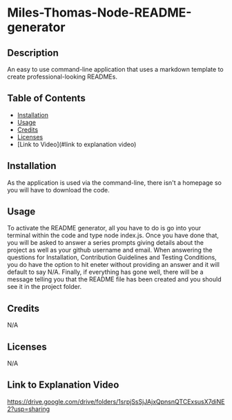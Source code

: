 # Miles-Thomas-Node-README-generator

## Description 
An easy to use command-line application that uses a markdown template to create professional-looking READMEs.

## Table of Contents
* [Installation](#installation) 
* [Usage](#usage)
* [Credits](#credits)
* [Licenses](#lincenses)
* [Link to Video](#link to explanation video)

## Installation
As the application is used via the command-line, there isn't a homepage so you will have to download the code.

## Usage 
To activate the README generator, all you have to do is go into your terminal within the code and type node index.js. Once you have done that, you will be asked to answer a series prompts giving details about the project as well as your github username and email. When answering the questions for Installation, Contribution Guidelines and Testing Conditions, you do have the option to hit eneter without providing an answer and it will default to say N/A. Finally, if everything has gone well, there will be a message telling you that the README file has been created and you should see it in the project folder.

## Credits
N/A

## Licenses
N/A

## Link to Explanation Video
https://drive.google.com/drive/folders/1srpjSsSjJAjxQpnsnQTCExsusX7diNE2?usp=sharing
